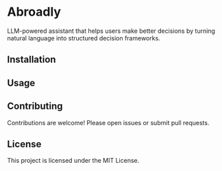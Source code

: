 # Abroadly

LLM-powered assistant that helps users make better decisions by turning natural language into structured decision frameworks.

## Installation


## Usage


## Contributing

Contributions are welcome! Please open issues or submit pull requests.

## License

This project is licensed under the MIT License.